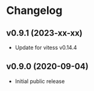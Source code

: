 # Changelog

## v0.9.1 (2023-xx-xx)
- Update for vitess v0.14.4

## v0.9.0 (2020-09-04)
- Initial public release  
